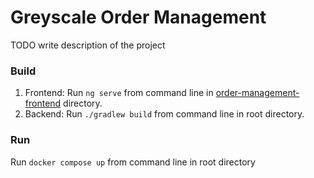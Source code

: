 # Greyscale Order Management

TODO write description of the project

### Build
1. Frontend: Run `ng serve` from command line in [order-management-frontend](order-management-frontend) directory.
2. Backend: Run `./gradlew build` from command line in root directory.

### Run
Run `docker compose up` from command line in root directory